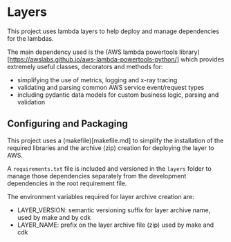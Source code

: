 # Layers
This project uses lambda layers to help deploy and manage dependencies for the lambdas.

The main dependency used is the (AWS lambda powertools library)[https://awslabs.github.io/aws-lambda-powertools-python/] which provides extremely useful classes, decorators and methods for: 

- simplifying the use of metrics, logging and x-ray tracing   
- validating and parsing common AWS service event/request types
- including pydantic data models for custom business logic, parsing and validation

## Configuring and Packaging
This project uses a (makefile)[makefile.md] to simplify the installation of the required libraries and the archive (zip) creation for deploying the layer to AWS. 

A `requirements.txt` file is included and versioned in the `layers` folder to manage those dependencies separately from the development dependencies in the root requirement file. 

The environment variables required for layer archive creation are:

* LAYER_VERSION: semantic versioning suffix for layer archive name, used by make and by cdk  
* LAYER_NAME: prefix on the layer archive file (zip) used by make and cdk  